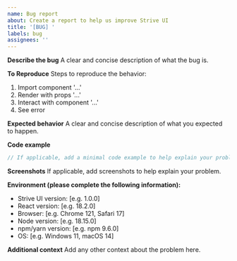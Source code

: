 ```yaml
---
name: Bug report
about: Create a report to help us improve Strive UI
title: '[BUG] '
labels: bug
assignees: ''
---
```


**Describe the bug**
A clear and concise description of what the bug is.

**To Reproduce**
Steps to reproduce the behavior:
1. Import component '...'
2. Render with props '...'
3. Interact with component '...'
4. See error

**Expected behavior**
A clear and concise description of what you expected to happen.

**Code example**
```jsx
// If applicable, add a minimal code example to help explain your problem
```

**Screenshots**
If applicable, add screenshots to help explain your problem.

**Environment (please complete the following information):**
- Strive UI version: [e.g. 1.0.0]
- React version: [e.g. 18.2.0]
- Browser: [e.g. Chrome 121, Safari 17]
- Node version: [e.g. 18.15.0]
- npm/yarn version: [e.g. npm 9.6.0]
- OS: [e.g. Windows 11, macOS 14]

**Additional context**
Add any other context about the problem here.
